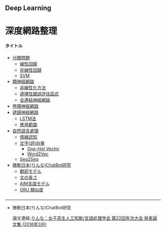 ## Deep Learning
# 深度網路整理

#### タイトル
* [分類問題](#)
  * [線性回歸](#)
  * [非線性回歸](#)
  * [SVM](#)
* [類神經網路](#)
  * [非線性化方法](#)
  * [選擇性錯誤評估函式](#)
  * [全連結神經網路](#)
* [卷積神經網路](#)
* [遞歸神經網路](#)
  * [LSTM法](#)
  * [應用範圍](#)
* [自然語言處理](#)
  * [情緒認知](#)
  * [文字(詞)向量](#)
    * [One-Hot Vector](#)
	* [Word2Vec](#)
  * [Seq2Seq](#)
* [微軟日本(りんな)ChatBot研究](#)
  * [翻訳モデル](#)
  * [文の長さ](#)
  * [AIM言語モデル](#)
  * [GRU 類似度](#)

###


---


* 微軟日本(りんな)ChatBot研究

  論文連結:[りんな：女子高生人工知能/言語処理学会 第22回年次大会 発表論文集 (2016年3月)](http://www.anlp.jp/proceedings/annual_meeting/2016/pdf_dir/B1-3.pdf)